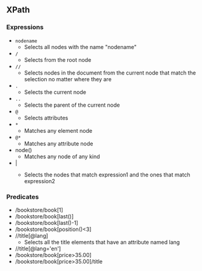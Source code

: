 ## XPath

### Expressions

* `nodename`
	* Selects all nodes with the name "nodename"
* `/`
	* Selects from the root node
* `//`
	* Selects nodes in the document from the current node that match the selection no matter where they are 
* `.`
	* Selects the current node
* `..`
	* Selects the parent of the current node
* `@`
	* Selects attributes
* `*` 
	* Matches any element node
* `@*`
	* Matches any attribute node
* node()
	* Matches any node of any kind
* <expression1>|<expression2>
	* Selects the nodes that match expression1 and the ones that match expression2

### Predicates

* /bookstore/book[1] 
* /bookstore/book[last()]
* /bookstore/book[last()-1]
* /bookstore/book[position()<3]
* //title[@lang]
	* Selects all the title elements that have an attribute named lang
* //title[@lang='en']
* /bookstore/book[price>35.00]
* /bookstore/book[price>35.00]/title
